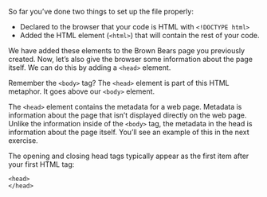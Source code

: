 So far you’ve done two things to set up the file properly:

* Declared to the browser that your code is HTML with ```<!DOCTYPE html>```
* Added the HTML element (```<html>```) that will contain the rest of your code.

We have added these elements to the Brown Bears page you previously created. Now, let’s also give the browser some information about the page itself. We can do this by adding a ```<head>``` element.

Remember the ```<body>``` tag? The ```<head>``` element is part of this HTML metaphor. It goes above our ```<body>``` element.

The ```<head>``` element contains the metadata for a web page. Metadata is information about the page that isn’t displayed directly on the web page. Unlike the information inside of the ```<body>``` tag, the metadata in the head is information about the page itself. You’ll see an example of this in the next exercise.

The opening and closing head tags typically appear as the first item after your first HTML tag:
```
<head>
</head>
```